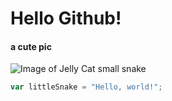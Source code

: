 # Hello Github!
#### a cute pic

![Image of Jelly Cat small snake](https://cdn11.bigcommerce.com/s-pmcxjxs/images/stencil/1280x1280/products/4815/5476/L3S-Little-Snake-1__88556.1686491108.jpg?c=2)

``` javascript
var littleSnake = "Hello, world!";
```
